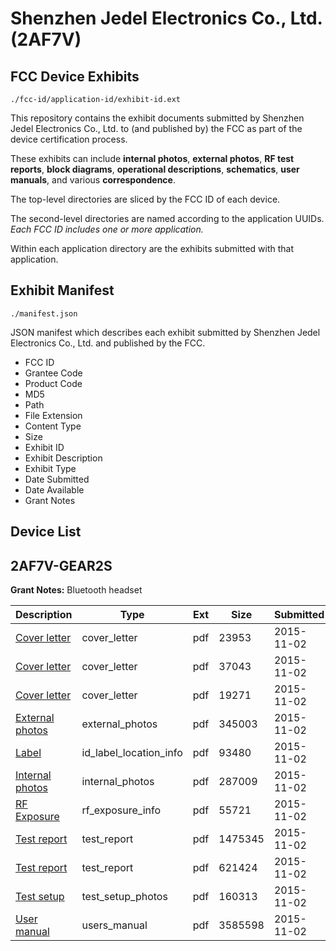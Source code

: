 # Shenzhen Jedel Electronics Co., Ltd. (2AF7V)
## FCC Device Exhibits

```
./fcc-id/application-id/exhibit-id.ext
```

This repository contains the exhibit documents submitted by Shenzhen Jedel Electronics Co., Ltd. to (and published by) the FCC as part of the device certification process.

These exhibits can include **internal photos**, **external photos**, **RF test reports**, **block diagrams**, **operational descriptions**, **schematics**, **user manuals**, and various **correspondence**.

The top-level directories are sliced by the FCC ID of each device.

The second-level directories are named according to the application UUIDs. *Each FCC ID includes one or more application.*

Within each application directory are the exhibits submitted with that application. 

## Exhibit Manifest

```
./manifest.json
```

JSON manifest which describes each exhibit submitted by Shenzhen Jedel Electronics Co., Ltd. and published by the FCC.

- FCC ID
- Grantee Code
- Product Code
- MD5
- Path
- File Extension
- Content Type
- Size
- Exhibit ID
- Exhibit Description
- Exhibit Type
- Date Submitted
- Date Available
- Grant Notes

## Device List
## 2AF7V-GEAR2S
**Grant Notes:** Bluetooth headset

| Description | Type | Ext | Size | Submitted | Available |
| ----------- | ---- | --- | ---- | --------- | --------- |
| [Cover letter](2AF7V-GEAR2S/1dc1c86ff0e533257ba7818815a7fb55/2800283.pdf) | cover_letter | pdf | 23953 | 2015-11-02 | 2015-11-02 |
| [Cover letter](2AF7V-GEAR2S/1dc1c86ff0e533257ba7818815a7fb55/2800284.pdf) | cover_letter | pdf | 37043 | 2015-11-02 | 2015-11-02 |
| [Cover letter](2AF7V-GEAR2S/1dc1c86ff0e533257ba7818815a7fb55/2800285.pdf) | cover_letter | pdf | 19271 | 2015-11-02 | 2015-11-02 |
| [External photos](2AF7V-GEAR2S/1dc1c86ff0e533257ba7818815a7fb55/2800286.pdf) | external_photos | pdf | 345003 | 2015-11-02 | 2015-11-02 |
| [Label](2AF7V-GEAR2S/1dc1c86ff0e533257ba7818815a7fb55/2800287.pdf) | id_label_location_info | pdf | 93480 | 2015-11-02 | 2015-11-02 |
| [Internal photos](2AF7V-GEAR2S/1dc1c86ff0e533257ba7818815a7fb55/2800288.pdf) | internal_photos | pdf | 287009 | 2015-11-02 | 2015-11-02 |
| [RF Exposure](2AF7V-GEAR2S/1dc1c86ff0e533257ba7818815a7fb55/2800290.pdf) | rf_exposure_info | pdf | 55721 | 2015-11-02 | 2015-11-02 |
| [Test report](2AF7V-GEAR2S/1dc1c86ff0e533257ba7818815a7fb55/2800292.pdf) | test_report | pdf | 1475345 | 2015-11-02 | 2015-11-02 |
| [Test report](2AF7V-GEAR2S/1dc1c86ff0e533257ba7818815a7fb55/2800293.pdf) | test_report | pdf | 621424 | 2015-11-02 | 2015-11-02 |
| [Test setup](2AF7V-GEAR2S/1dc1c86ff0e533257ba7818815a7fb55/2800294.pdf) | test_setup_photos | pdf | 160313 | 2015-11-02 | 2015-11-02 |
| [User manual](2AF7V-GEAR2S/1dc1c86ff0e533257ba7818815a7fb55/2800295.pdf) | users_manual | pdf | 3585598 | 2015-11-02 | 2015-11-02 |
